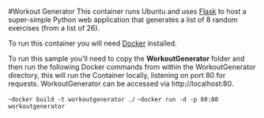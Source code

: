 #Workout Generator
This container runs Ubuntu and uses [Flask](https://flask.palletsprojects.com/en/1.1.x/) to host a super-simple Python web application that generates a list of 8 random exercises (from a list of 26).

To run this container you will need [Docker](https://www.docker.com/) installed.

To run this sample you'll need to copy the **WorkoutGenerator** folder and then run the following Docker commands from within the WorkoutGenerator directory, this will run the Container locally, listening on port 80 for requests. WorkoutGenerator can be accessed via http://localhost:80.

-`docker build -t workoutgenerator ./`
-`docker run -d -p 80:80 workoutgenerator`